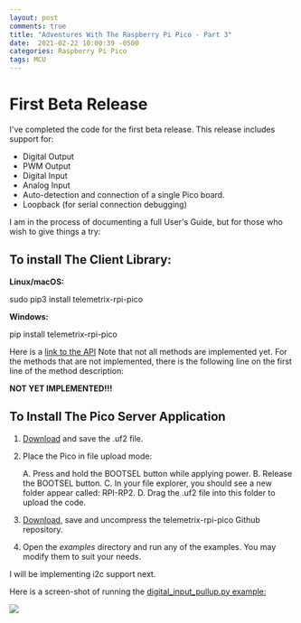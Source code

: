 ```yaml
---
layout: post
comments: true
title: "Adventures With The Raspberry Pi Pico - Part 3"
date:  2021-02-22 10:00:39 -0500
categories: Raspberry Pi Pico
tags: MCU
---
```


# First Beta Release

I've completed the code for the first beta release. This release includes support for:

* Digital Output
* PWM Output
* Digital Input
* Analog Input
* Auto-detection and connection of a single Pico board.
* Loopback (for serial connection debugging)

I am in the process of documenting a full User's Guide, but for those
who wish to give things a try:

## To install The Client Library:

**Linux/macOS:**

sudo pip3 install telemetrix-rpi-pico

**Windows:**

pip install telemetrix-rpi-pico


Here is a [link to the API](http://htmlpreview.github.io/?https://github.com/MrYsLab/telemetrix-rpi-pico/blob/master/html/telemetrix_rpi_pico/index.html)
Note that not all methods are implemented yet. For the methods that are not 
implemented, there is the following line on the first line of the method description:

 **NOT YET IMPLEMENTED!!!**

## To Install The Pico Server Application
1. [Download](https://github.com/MrYsLab/Telemetrix4RpiPico/raw/master/cmake-build-release/Telemetrix4RpiPico.uf2) 
   and save the .uf2 file.
2. Place the Pico in file upload mode:
   
   A. Press and hold the BOOTSEL button while applying power. 
   B. Release the BOOTSEL button.
   C. In your file explorer, you should see a new folder appear called: RPI-RP2.
   D. Drag the .uf2 file into this folder to upload the code.
   
3. [Download,](https://github.com/MrYsLab/telemetrix-rpi-pico/archive/master.zip) 
   save and uncompress the telemetrix-rpi-pico Github repository.
   
4. Open the _examples_ directory and run any of the examples. You may
modify them to suit your needs.

I will be implementing i2c support next.

Here is a screen-shot of running the 
[digital_input_pullup.py example:](https://github.com/MrYsLab/telemetrix-rpi-pico/blob/master/examples/digital_input_pullup.py)

![]({{site.url}}/images/first_run.png)
